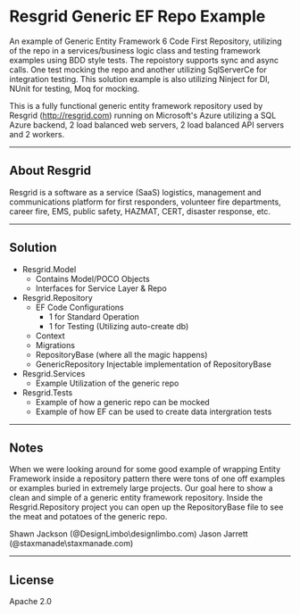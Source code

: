 Resgrid Generic EF Repo Example===========================An example of Generic Entity Framework 6 Code First Repository, utilizing of the repo in a services/business logic class and testing framework examples using BDD style tests. The repoistory supports sync and async calls. One test mocking the repo and another utilizing SqlServerCe for integration testing. This solution example is also utilizing Ninject for DI, NUnit for testing, Moq for mocking.This is a fully functional generic entity framework repository used by Resgrid (http://resgrid.com) running on Microsoft's Azure utilizing a SQL Azure backend, 2 load balanced web servers, 2 load balanced API servers and 2 workers.*********About Resgrid-------------Resgrid is a software as a service (SaaS) logistics, management and communications platform for first responders, volunteer fire departments, career fire, EMS, public safety, HAZMAT, CERT, disaster response, etc.  *********Solution-------- - Resgrid.Model   - Contains Model/POCO Objects   - Interfaces for Service Layer & Repo - Resgrid.Repository   - EF Code Configurations      - 1 for Standard Operation	  - 1 for Testing (Utilizing auto-create db)   - Context   - Migrations   - RepositoryBase (where all the magic happens)   - GenericRepository Injectable implementation of RepositoryBase - Resgrid.Services   - Example Utilization of the generic repo - Resgrid.Tests   - Example of how a generic repo can be mocked    - Example of how EF can be used to create data intergration tests *******Notes-------------When we were looking around for some good example of wrapping Entity Framework inside a repository pattern there were tons of one off examples or examples buried in extremely large projects. Our goal here to show a clean and simple of a generic entity framework repository. Inside the Resgrid.Repository project you can open up the RepositoryBase file to see the meat and potatoes of the generic repo.Shawn Jackson (@DesignLimbo\designlimbo.com)Jason Jarrett (@staxmanade\staxmanade.com)*******License-------Apache 2.0
